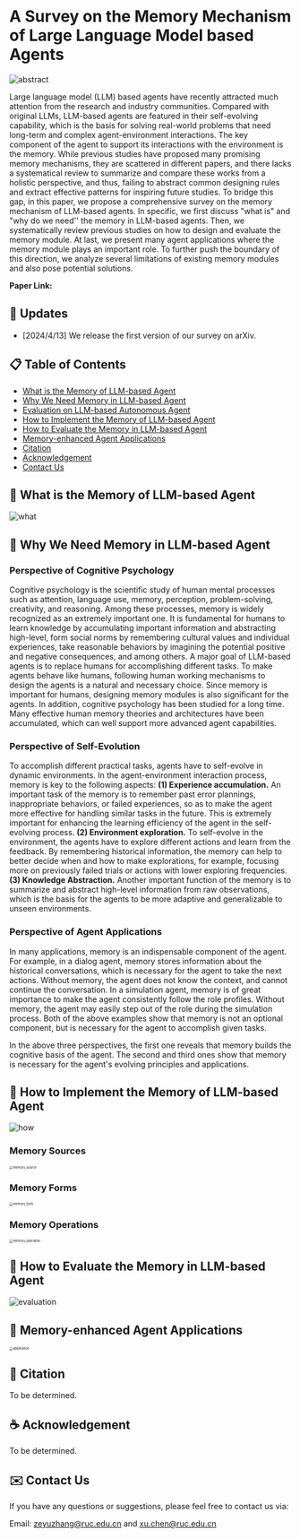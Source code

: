 # A Survey on the Memory Mechanism of Large Language Model based Agents

![abstract](assets/abstract.png)

Large language model (LLM) based agents have recently attracted much attention from the research and industry communities. Compared with original LLMs, LLM-based agents are featured in their self-evolving capability, which is the basis for solving real-world problems that need long-term and complex agent-environment interactions. The key component of the agent to support its interactions with the environment is the memory. While previous studies have proposed many promising memory mechanisms, they are scattered in different papers, and there lacks a systematical review to summarize and compare these works from a holistic perspective, and thus, failing to abstract common designing rules and extract effective patterns for inspiring future studies. To bridge this gap, in this paper, we propose a comprehensive survey on the memory mechanism of LLM-based agents. In specific, we first discuss "what is" and "why do we need'' the memory in LLM-based agents. Then, we systematically review previous studies on how to design and evaluate the memory module. At last, we present many agent applications where the memory module plays an important role. To further push the boundary of this direction, we analyze several limitations of existing memory modules and also pose potential solutions.

**Paper Link:** 

## 📆 Updates

- [2024/4/13] We release the first version of our survey on arXiv.

## 📋 Table of Contents

- [What is the Memory of LLM-based Agent](#-What-is-the-Memory-of-LLM-based-Agent)
- [Why We Need Memory in LLM-based Agent](#-Why-We-Need-Memory-in-LLM-based-Agent)
- [Evaluation on LLM-based Autonomous Agent](#-Evaluation-on-LLM-based-Autonomous-Agent)
- [How to Implement the Memory of LLM-based Agent](#-How-to-Implement-the-Memory-of-LLM-based-Agent)
- [How to Evaluate the Memory in LLM-based Agent](#-How-to-evaluate-the-memory-in-llm-based-agent)
- [Memory-enhanced Agent Applications](#-memory-enhanced-agent-applications)
- [Citation](#-citation)
- [Acknowledgement](#-acknowledgement)
- [Contact Us](#-contact-us)

## 🤖 What is the Memory of LLM-based Agent

![what](assets/what.png)

## 🤖 Why We Need Memory in LLM-based Agent

### Perspective of Cognitive Psychology

Cognitive psychology is the scientific study of human mental processes such as attention, language use, memory, perception, problem-solving, creativity, and reasoning. Among these processes, memory is widely recognized as an extremely important one. It is fundamental for humans to learn knowledge by accumulating important information and abstracting high-level, form social norms by remembering cultural values and individual experiences, take reasonable behaviors by imagining the potential positive and negative consequences, and among others. A major goal of LLM-based agents is to replace humans for accomplishing different tasks. To make agents behave like humans, following human working mechanisms to design the agents is a natural and necessary choice. Since memory is important for humans, designing memory modules is also significant for the agents. In addition, cognitive psychology has been studied for a long time.  Many effective human memory theories and architectures have been accumulated, which can well support more advanced agent capabilities. 

### Perspective of Self-Evolution

To accomplish different practical tasks, agents have to self-evolve in dynamic environments. In the agent-environment interaction process, memory is key to the following aspects:
**(1) Experience accumulation.**
An important task of the memory is to remember past error plannings, inappropriate behaviors, or failed experiences, so as to make the agent more effective for handling similar tasks in the future. 
This is extremely important for enhancing the learning efficiency of the agent in the self-evolving process.
**(2) Environment exploration.** 
To self-evolve in the environment, the agents have to explore different actions and learn from the feedback. By remembering historical information, the memory can help to better decide when and how to make explorations, for example, focusing more on previously failed trials or actions with lower exploring frequencies.
**(3) Knowledge Abstraction.**
Another important function of the memory is to summarize and abstract high-level information from raw observations, which is the basis for the agents to be more adaptive and generalizable to unseen environments.

### Perspective of Agent Applications

In many applications, memory is an indispensable component of the agent. For example, in a dialog agent, memory stores information about the historical conversations, which is necessary for the agent to take the next actions. Without memory, the agent does not know the context, and cannot continue the conversation. In a simulation agent, memory is of great importance to make the agent consistently follow the role profiles.  Without memory, the agent may easily step out of the role during the simulation process. Both of the above examples show that memory is not an optional component, but is necessary for the agent to accomplish given tasks. 

In the above three perspectives, the first one reveals that memory builds the cognitive basis of the agent. The second and third ones show that memory is necessary for the agent's evolving principles and applications. 

## 🤖 How to Implement the Memory of LLM-based Agent

![how](assets/how.png)

### Memory Sources

<img src="assets/memory_source.png" alt="memory_source" style="zoom:40%;" />

### Memory Forms

<img src="assets/memory_form.png" alt="memory_form" style="zoom:40%;" />

### Memory Operations

<img src="assets/memory_operation.png" alt="memory_operation" style="zoom:40%;" />

## 🤖 How to Evaluate the Memory in LLM-based Agent

![evaluation](assets/evaluation.png)

## 🤖 Memory-enhanced Agent Applications

<img src="assets/application.png" alt="application" style="zoom:40%;" />

## 🔗 Citation

To be determined.

## ☕ Acknowledgement

To be determined.

## ✉️ Contact Us

If you have any questions or suggestions, please feel free to contact us via:

Email: zeyuzhang@ruc.edu.cn and xu.chen@ruc.edu.cn
